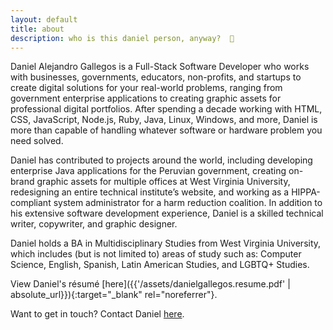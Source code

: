 ```yaml
---
layout: default
title: about
description: who is this daniel person, anyway?  🤔
---
```


Daniel Alejandro Gallegos is a Full-Stack Software Developer who works with businesses, governments, educators, non-profits, and startups to create digital solutions for your real-world problems, ranging from government enterprise applications to creating graphic assets for professional digital portfolios. After spending a decade working with HTML, CSS, JavaScript, Node.js, Ruby, Java, Linux, Windows, and more, Daniel is more than capable of handling whatever software or hardware problem you need solved. 

Daniel has contributed to projects around the world, including developing enterprise Java applications for the Peruvian government, creating on-brand graphic assets for multiple offices at West Virginia University, redesigning an entire technical institute’s website, and working as a HIPPA-compliant system administrator for a harm reduction coalition. In addition to his extensive software development experience, Daniel is a skilled technical writer, copywriter, and graphic designer. 

Daniel holds a BA in Multidisciplinary Studies from West Virginia University, which includes (but is not limited to) areas of study such as: Computer Science, English, Spanish, Latin American Studies, and LGBTQ+ Studies.  

View Daniel's résumé [here]({{'/assets/danielgallegos.resume.pdf' | absolute_url}}){:target="_blank" rel="noreferrer"}.

Want to get in touch? Contact Daniel <a href='ma&#105;&#108;t&#111;&#58;dani&#101;&#37;&#54;C%4&#48;t&#97;&#99;%&#54;F%77%&#54;F&#108;%66&#46;net'>here</a>.
